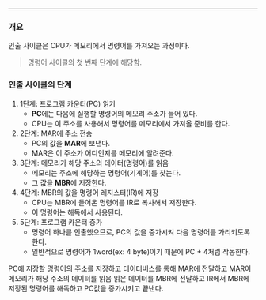 
---

### 개요

인출 사이클은 CPU가 메모리에서 명령어를 가져오는 과정이다.

> 명령어 사이클의 첫 번째 단계에 해당함.


### 인출 사이클의 단계

1. 1단계: 프로그램 카운터(PC) 읽기
	- **PC**에는 다음에 실행할 명령어의 메모리 주소가 들어 있다.
	- CPU는 이 주소를 사용해서 명령어를 메모리에서 가져올 준비를 한다.
2. 2단계: MAR에 주소 전송
	- PC의 값을 **MAR**에 보낸다.
	- MAR은 이 주소가 어디인지를 메모리에 알려준다.
3. 3단계: 메모리가 해당 주소의 데이터(명령어)를 읽음
	- 메모리는 주소에 해당하는 명령어(기계어)를 찾는다.
	- 그 값을 **MBR**에 저장한다.
4. 4단계: MBR의 값을 명령어 레지스터(IR)에 저장
	- CPU는 MBR에 들어온 명령어를 IR로 복사해서 저장한다.
	- 이 명령어는 해독에서 사용된다.
5. 5단계: 프로그램 카운터 증가
	- 명령어 하나를 인출했으므로, PC의 값을 증가시켜 다음 명령어를 가리키도록 한다.
	- 일반적으로 명령어가 1word(ex: 4 byte)이기 때문에 PC + 4처럼 작동한다.

PC에 저장할 명령어의 주소를 저장하고 데이터버스를 통해 MAR에 전달하고 MAR이 메모리가 해당 주소의 데이터를 읽음 읽은 데이터를 MBR에 전달하고 IR에서 MBR에 저장된 명령어를 해독하고 PC값을 증가시키고 끝낸다.

